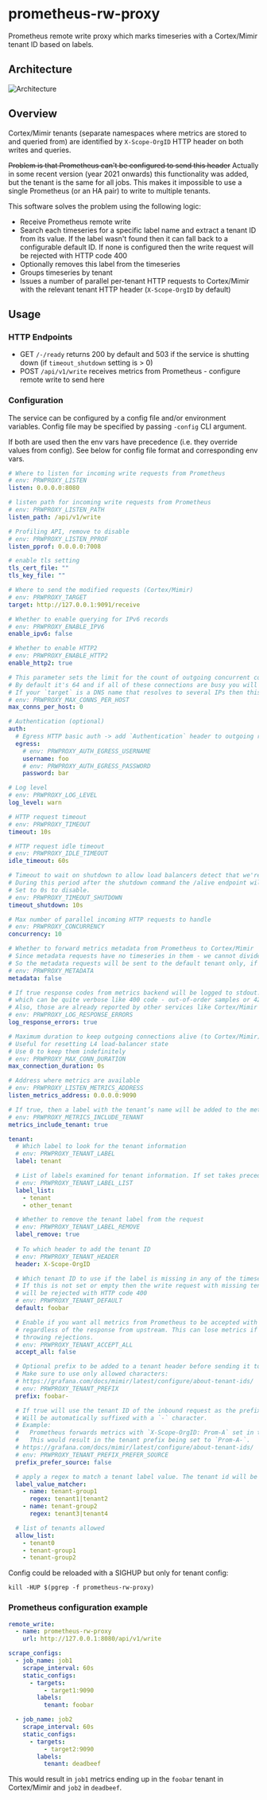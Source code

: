 # prometheus-rw-proxy

Prometheus remote write proxy which marks timeseries with a Cortex/Mimir tenant ID based on labels.

## Architecture

![Architecture](architecture.svg)

## Overview

Cortex/Mimir tenants (separate namespaces where metrics are stored to and queried from) are identified by `X-Scope-OrgID` HTTP header on both writes and queries.

~~Problem is that Prometheus can't be configured to send this header~~ Actually in some recent version (year 2021 onwards) this functionality was added, but the tenant is the same for all jobs. This makes it impossible to use a single Prometheus (or an HA pair) to write to multiple tenants.

This software solves the problem using the following logic:

- Receive Prometheus remote write
- Search each timeseries for a specific label name and extract a tenant ID from its value.
  If the label wasn't found then it can fall back to a configurable default ID.
  If none is configured then the write request will be rejected with HTTP code 400
- Optionally removes this label from the timeseries
- Groups timeseries by tenant
- Issues a number of parallel per-tenant HTTP requests to Cortex/Mimir with the relevant tenant HTTP header (`X-Scope-OrgID` by default)

## Usage

### HTTP Endpoints

- GET `/-/ready` returns 200 by default and 503 if the service is shutting down (if `timeout_shutdown` setting is > 0)
- POST `/api/v1/write` receives metrics from Prometheus - configure remote write to send here

### Configuration

The service can be configured by a config file and/or environment variables. Config file may be specified by passing `-config` CLI argument.

If both are used then the env vars have precedence (i.e. they override values from config).
See below for config file format and corresponding env vars.

```yaml
# Where to listen for incoming write requests from Prometheus
# env: PRWPROXY_LISTEN
listen: 0.0.0.0:8080

# listen path for incoming write requests from Prometheus
# env: PRWPROXY_LISTEN_PATH
listen_path: /api/v1/write

# Profiling API, remove to disable
# env: PRWPROXY_LISTEN_PPROF
listen_pprof: 0.0.0.0:7008

# enable tls setting
tls_cert_file: ""
tls_key_file: ""

# Where to send the modified requests (Cortex/Mimir)
# env: PRWPROXY_TARGET
target: http://127.0.0.1:9091/receive

# Whether to enable querying for IPv6 records
# env: PRWPROXY_ENABLE_IPV6
enable_ipv6: false

# Whether to enable HTTP2 
# env: PRWPROXY_ENABLE_HTTP2
enable_http2: true

# This parameter sets the limit for the count of outgoing concurrent connections to Cortex / Mimir.
# By default it's 64 and if all of these connections are busy you will get errors when pushing from Prometheus.
# If your `target` is a DNS name that resolves to several IPs then this will be a per-IP limit.
# env: PRWPROXY_MAX_CONNS_PER_HOST
max_conns_per_host: 0

# Authentication (optional)
auth:
  # Egress HTTP basic auth -> add `Authentication` header to outgoing requests
  egress:
    # env: PRWPROXY_AUTH_EGRESS_USERNAME
    username: foo
    # env: PRWPROXY_AUTH_EGRESS_PASSWORD
    password: bar

# Log level
# env: PRWPROXY_LOG_LEVEL
log_level: warn

# HTTP request timeout
# env: PRWPROXY_TIMEOUT
timeout: 10s

# HTTP request idle timeout
# env: PRWPROXY_IDLE_TIMEOUT
idle_timeout: 60s

# Timeout to wait on shutdown to allow load balancers detect that we're going away.
# During this period after the shutdown command the /alive endpoint will reply with HTTP 503.
# Set to 0s to disable.
# env: PRWPROXY_TIMEOUT_SHUTDOWN
timeout_shutdown: 10s

# Max number of parallel incoming HTTP requests to handle
# env: PRWPROXY_CONCURRENCY
concurrency: 10

# Whether to forward metrics metadata from Prometheus to Cortex/Mimir
# Since metadata requests have no timeseries in them - we cannot divide them into tenants
# So the metadata requests will be sent to the default tenant only, if one is not defined - they will be dropped
# env: PRWPROXY_METADATA
metadata: false

# If true response codes from metrics backend will be logged to stdout. This setting can be used to suppress errors
# which can be quite verbose like 400 code - out-of-order samples or 429 on hitting ingestion limits
# Also, those are already reported by other services like Cortex/Mimir distributors and ingesters
# env: PRWPROXY_LOG_RESPONSE_ERRORS
log_response_errors: true

# Maximum duration to keep outgoing connections alive (to Cortex/Mimir)
# Useful for resetting L4 load-balancer state
# Use 0 to keep them indefinitely
# env: PRWPROXY_MAX_CONN_DURATION
max_connection_duration: 0s

# Address where metrics are available
# env: PRWPROXY_LISTEN_METRICS_ADDRESS
listen_metrics_address: 0.0.0.0:9090

# If true, then a label with the tenant’s name will be added to the metrics
# env: PRWPROXY_METRICS_INCLUDE_TENANT
metrics_include_tenant: true

tenant:
  # Which label to look for the tenant information
  # env: PRWPROXY_TENANT_LABEL
  label: tenant

  # List of labels examined for tenant information. If set takes precedent over `label`
  # env: PRWPROXY_TENANT_LABEL_LIST
  label_list:
    - tenant
    - other_tenant

  # Whether to remove the tenant label from the request
  # env: PRWPROXY_TENANT_LABEL_REMOVE
  label_remove: true
  
  # To which header to add the tenant ID
  # env: PRWPROXY_TENANT_HEADER
  header: X-Scope-OrgID

  # Which tenant ID to use if the label is missing in any of the timeseries
  # If this is not set or empty then the write request with missing tenant label
  # will be rejected with HTTP code 400
  # env: PRWPROXY_TENANT_DEFAULT
  default: foobar

  # Enable if you want all metrics from Prometheus to be accepted with a 204 HTTP code
  # regardless of the response from upstream. This can lose metrics if Cortex/Mimir is
  # throwing rejections.
  # env: PRWPROXY_TENANT_ACCEPT_ALL
  accept_all: false

  # Optional prefix to be added to a tenant header before sending it to Cortex/Mimir.
  # Make sure to use only allowed characters:
  # https://grafana.com/docs/mimir/latest/configure/about-tenant-ids/
  # env: PRWPROXY_TENANT_PREFIX
  prefix: foobar-

  # If true will use the tenant ID of the inbound request as the prefix of the new tenant id.
  # Will be automatically suffixed with a `-` character.
  # Example:
  #   Prometheus forwards metrics with `X-Scope-OrgID: Prom-A` set in the inbound request.
  #   This would result in the tenant prefix being set to `Prom-A-`.
  # https://grafana.com/docs/mimir/latest/configure/about-tenant-ids/
  # env: PRWPROXY_TENANT_PREFIX_PREFER_SOURCE
  prefix_prefer_source: false

  # apply a regex to match a tenant label value. The tenant id will be the key of label_value_matcher. Order matters.
  label_value_matcher:
    - name: tenant-group1
      regex: tenant1|tenant2
    - name: tenant-group2
      regex: tenant3|tenant4

  # list of tenants allowed
  allow_list:
    - tenant0
    - tenant-group1
    - tenant-group2

```

Config could be reloaded with a SIGHUP but only for tenant config:
```
kill -HUP $(pgrep -f prometheus-rw-proxy)
```

### Prometheus configuration example

```yaml
remote_write:
  - name: prometheus-rw-proxy
    url: http://127.0.0.1:8080/api/v1/write

scrape_configs:
  - job_name: job1
    scrape_interval: 60s
    static_configs:
      - targets:
          - target1:9090
        labels:
          tenant: foobar

  - job_name: job2
    scrape_interval: 60s
    static_configs:
      - targets:
          - target2:9090
        labels:
          tenant: deadbeef
```

This would result in `job1` metrics ending up in the `foobar` tenant in Cortex/Mimir and `job2` in `deadbeef`.

